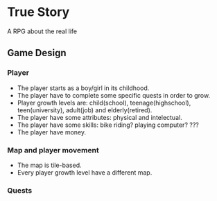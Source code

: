 # True Story
A RPG about the real life

## Game Design
### Player
- The player starts as a boy/girl in its childhood.
- The player have to complete some specific quests in order to grow.
- Player growth levels are: child(school), teenage(highschool), teen(university), adult(job) and elderly(retired).
- The player have some attributes: physical and intelectual.
- The player have some skills: bike riding? playing computer? ???
- The player have money.

### Map and player movement
- The map is tile-based.
- Every player growth level have a different map.

### Quests
